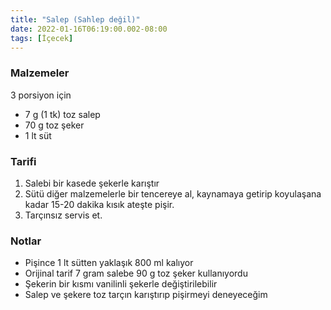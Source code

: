 ```yaml
---
title: "Salep (Sahlep değil)"
date: 2022-01-16T06:19:00.002-08:00
tags: [İçecek]
---
```


### Malzemeler

3 porsiyon için

- 7 g (1 tk) toz salep
- 70 g toz şeker
- 1 lt süt

### Tarifi

1. Salebi bir kasede şekerle karıştır
2. Sütü diğer malzemelerle bir tencereye al, kaynamaya getirip koyulaşana kadar 15-20 dakika kısık ateşte pişir.
3. Tarçınsız servis et.

### Notlar

- Pişince 1 lt sütten yaklaşık 800 ml kalıyor
- Orijinal tarif 7 gram salebe 90 g toz şeker kullanıyordu
- Şekerin bir kısmı vanilinli şekerle değiştirilebilir
- Salep ve şekere toz tarçın karıştırıp pişirmeyi deneyeceğim
